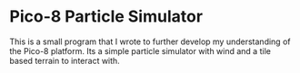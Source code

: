 # Pico-8 Particle Simulator

This is a small program that I wrote to further develop my understanding of the Pico-8 platform.  Its a simple particle simulator with wind and a tile based terrain to interact with.